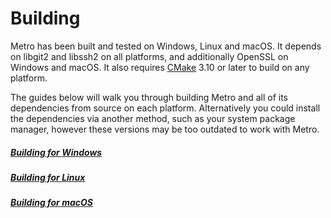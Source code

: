 # Building

Metro has been built and tested on Windows, Linux and macOS.
It depends on libgit2 and libssh2 on all platforms, and additionally OpenSSL on Windows and macOS.
It also requires [CMake](https://cmake.org) 3.10 or later to build on any platform.

The guides below will walk you through building Metro and all of its dependencies from source on each platform.
Alternatively you could install the dependencies via another method, such as your system package manager, however
these versions may be too outdated to work with Metro.

##### [Building for Windows](windows.md)
##### [Building for Linux](linux.md)
##### [Building for macOS](macos.md)